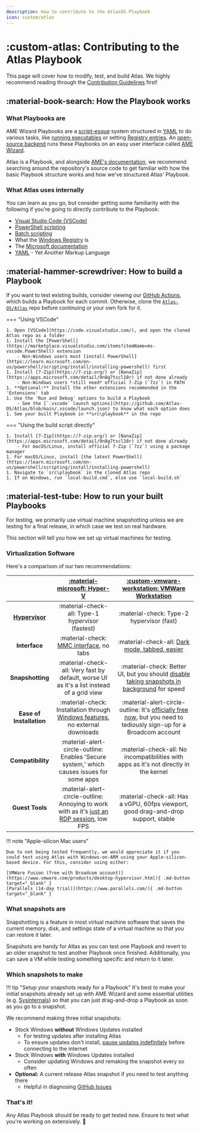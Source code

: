 ```yaml
---
description: How to contribute to the AtlasOS Playbook
icon: custom/atlas
---
```


# :custom-atlas: Contributing to the Atlas Playbook

This page will cover how to modify, test, and build Atlas. We highly recommend reading through the [Contribution Guidelines](contribution-guidelines.md) first!

## :material-book-search: How the Playbook works

### What Playbooks are

AME Wizard Playbooks are a [script-esque](https://en.wikipedia.org/wiki/Scripting_language) system structured in [YAML](https://gettaurus.org/docs/YAMLTutorial/) to do various tasks, like [running executables](https://docs.ameliorated.io/developers/actions/Run.html) or setting [Registry entries](https://docs.ameliorated.io/developers/actions/RegistryValue.html). An [open-source backend](https://github.com/Ameliorated-LLC/trusted-uninstaller-cli) runs these Playbooks on an easy user interface called [AME Wizard](https://ameliorated.io/).

Atlas is a Playbook, and alongside [AME's documentation](https://docs.ameliorated.io/developers.html), we recommend searching around the repository's source code to get familiar with how the basic Playbook structure works and how we've structured Atlas' Playbook.

### What Atlas uses internally

You can learn as you go, but consider getting some familiarity with the following if you're going to directly contribute to the Playbook:

- [Visual Studio Code (VSCode)](https://code.visualstudio.com/learn)
- [PowerShell scripting](https://learn.microsoft.com/en-us/powershell/scripting/learn/ps101/01-getting-started)
- [Batch scripting](https://ss64.com/nt/syntax.html)
- What the [Windows Registry](https://en.wikipedia.org/wiki/Windows_Registry) is
- The [Microsoft documentation](https://learn.microsoft.com/windows/resources/)
- [YAML](https://gettaurus.org/docs/YAMLTutorial/) - Yet Another Markup Language


## :material-hammer-screwdriver: How to build a Playbook

If you want to test existing builds, consider viewing our [GitHub Actions](https://github.com/Atlas-OS/Atlas/actions/workflows/apbx.yaml), which builds a Playbook for each commit. Otherwise, clone the [`Atlas-OS/Atlas`](https://github.com/Atlas-OS/Atlas) repo before continuing or your own fork for it.

=== "Using VSCode"

    1. Open [VSCode](https://code.visualstudio.com/), and open the cloned Atlas repo as a folder
    1. Install the [PowerShell](https://marketplace.visualstudio.com/items?itemName=ms-vscode.PowerShell) extension
        - Non-Windows users must [install PowerShell](https://learn.microsoft.com/en-us/powershell/scripting/install/installing-powershell) first
    1. Install [7-Zip](https://7-zip.org/) or [NanaZip](https://apps.microsoft.com/detail/9n8g7tscl18r) if not done already
        - Non-Windows users *still need* official 7-Zip (`7zz`) in PATH
    1. **Optional:** Install the other extensions recommended in the 'Extensions' tab
    1. Use the 'Run and Debug' options to build a Playbook
        - See the [`.vscode` launch options](https://github.com/Atlas-OS/Atlas/blob/main/.vscode/launch.json) to know what each option does
    1. See your built Playbook in **src\playbook** in the repo

=== "Using the build script directly"

    1. Install [7-Zip](https://7-zip.org/) or [NanaZip](https://apps.microsoft.com/detail/9n8g7tscl18r) if not done already
        - For macOS/Linux, install official 7-Zip (`7zz`) using a package manager
    1. For macOS/Linux, install [the latest PowerShell](https://learn.microsoft.com/en-us/powershell/scripting/install/installing-powershell)
    1. Navigate to `src\playbook` in the cloned Atlas repo
    1. If on Windows, run `local-build.cmd`, else use `local-build.sh`

## :material-test-tube: How to run your built Playbooks

For testing, we primarily use virtual machine snapshotting unless we are testing for a final release, in which case we test on real hardware.

This section will tell you how we set up virtual machines for testing.

### Virtualization Software

Here's a comparison of our two recommendations:

|                                                                           |                                      [:material-microsoft: Hyper-V](https://learn.microsoft.com/virtualization/hyper-v-on-windows/quick-start/enable-hyper-v)                                      |                                                             [:custom-vmware-workstation: VMWare Workstation](https://www.vmware.com/products/desktop-hypervisor.html)                                                              |
| :-----------------------------------------------------------------------: | :------------------------------------------------------------------------------------------------------------------------------------------------------------------------------------------------: | :--------------------------------------------------------------------------------------------------------------------------------------------------------------------------------------------------------------------------------: |
| **[Hypervisor](https://en.wikipedia.org/wiki/Hypervisor#Classification)** |                                                                          :material-check-all: Type-1 hypervisor (fastest)                                                                          |                                                                                             :material-check: Type-2 hypervisor (fast)                                                                                              |
|                               **Interface**                               |                                                           :material-check: [MMC interface](../assets/images/hyperv-manager.png), no tabs                                                           |                                                                     :material-check-all: [Dark mode, tabbed, easier](../assets/images/vmware-workstation.png)                                                                      |
|                             **Snapshotting**                              |                                                     :material-check-all: Very fast by default, worse UI as it's a list instead of a grid view                                                      |     :material-check: Better UI, but you should [disable taking snapshots in background](https://docs.vmware.com/en/VMware-Workstation-Pro/17/com.vmware.ws.using.doc/GUID-AB7628AA-16CD-4380-AF52-C1716A1EEE10.html) for speed     |
|                         **Ease of Installation**                          |          :material-check: Installation through [Windows features](https://learn.microsoft.com/en-us/virtualization/hyper-v-on-windows/quick-start/enable-hyper-v), no external downloads           | :material-alert-circle-outline: It's [officially free now](https://blogs.vmware.com/workstation/2024/05/vmware-workstation-pro-now-available-free-for-personal-use.html), but you need to tediously sign-up for a Broadcom account |
|                             **Compatibility**                             |                                                     :material-alert-circle-outline: Enables 'Secure system,' which causes issues for some apps                                                     |                                                                       :material-check-all: No incompatibilities with apps as it's not directly in the kernel                                                                       |
|                              **Guest Tools**                              | :material-alert-circle-outline: Annoying to work with as it's [just an RDP session](https://learn.microsoft.com/en-us/virtualization/hyper-v-on-windows/user-guide/enhanced-session-mode), low FPS |                                                                        :material-check-all: Has a vGPU, 60fps viewport, good drag-and-drop support, stable                                                                         |

!!! note "Apple-silicon Mac users"

    Due to not being tested frequently, we would appreciate it if you could test using Atlas with Windows-on-ARM using your Apple-silicon-based device. For this, consider using either:
    
    [VMWare Fusion (free with Broadcom account)](https://www.vmware.com/products/desktop-hypervisor.html){ .md-button target="_blank" }
    [Parallels (14-day trial)](https://www.parallels.com/){ .md-button target="_blank" }

### What snapshots are

Snapshotting is a feature in most virtual machine software that saves the current memory, disk, and settings state of a virtual machine so that you can restore it later.

Snapshots are handy for Atlas as you can test one Playbook and revert to an older snapshot to test another Playbook once finished.
Additionally, you can save a VM while testing something specific and return to it later.

### Which snapshots to make

!!! tip "Setup your snapshots ready for a Playbook"
    It's best to make your initial snapshots already set up with AME Wizard and some essential utilities (e.g. [Sysinternals](https://learn.microsoft.com/sysinternals/)) so that you can just drag-and-drop a Playbook as soon as you go to a snapshot.

We recommend making three initial snapshots:

- Stock Windows **without** Windows Updates installed
    - For testing updates after installing Atlas
    - To ensure updates don't install, [pause updates indefinitely](../assets/other/pause-updates.reg) before connecting to the internet
- Stock Windows **with** Windows Updates installed
    - Consider updating Windows and remaking the snapshot every so often
- **Optional:** A current release Atlas snapshot if you need to test anything there
    - Helpful in diagnosing [GitHub Issues](https://github.com/Atlas-OS/Atlas/issues)

### That's it!

Any Atlas Playbook should be ready to get tested now. Ensure to test what you're working on extensively. :partying_face: